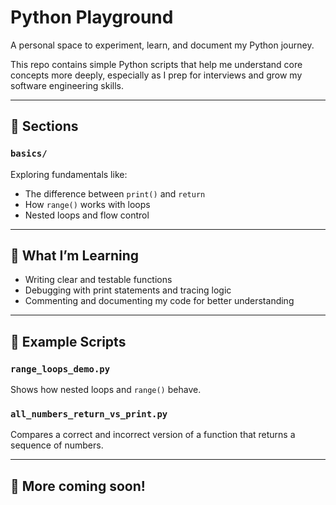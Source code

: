 # Python Playground 

A personal space to experiment, learn, and document my Python journey.

This repo contains simple Python scripts that help me understand core concepts more deeply, especially as I prep for interviews and grow my software engineering skills.

---

## 📂 Sections

### `basics/`
Exploring fundamentals like:
- The difference between `print()` and `return`
- How `range()` works with loops
- Nested loops and flow control

---

## 🧠 What I’m Learning
- Writing clear and testable functions
- Debugging with print statements and tracing logic
- Commenting and documenting my code for better understanding

---

## 📌 Example Scripts

### `range_loops_demo.py`
Shows how nested loops and `range()` behave.

### `all_numbers_return_vs_print.py`
Compares a correct and incorrect version of a function that returns a sequence of numbers.

---

## 🚧 More coming soon!
